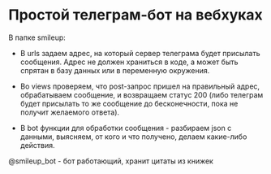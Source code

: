 # Простой телеграм-бот на вебхуках

В папке smileup:

* В urls задаем адрес, на который сервер телеграма будет присылать сообщения. Адрес не должен храниться в коде, а может быть спрятан в базу данных или в переменную окружения.

* Во views проверяем, что post-запрос пришел на правильный адрес, обрабатываем сообщение, и возвращаем статус 200 (либо телеграм будет присылать то же сообщение до бесконечности, пока не получит желаемого ответа).

* В bot функции для обработки сообщения - разбираем json с данными, выясняем, от кого и что получено, делаем какие-либо действия.


@smileup_bot - бот работающий, хранит цитаты из книжек
